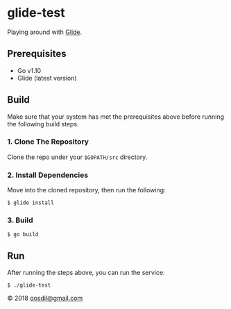 # glide-test

Playing around with [Glide](https://glide.sh/).

## Prerequisites
* Go v1.10
* Glide (latest version)

## Build

Make sure that your system has met the prerequisites above before running the following build steps.

### 1. Clone The Repository

Clone the repo under your `$GOPATH/src` directory.

### 2. Install Dependencies

Move into the cloned repository, then run the following:

	$ glide install
	
### 3. Build

	$ go build
	
## Run

After running the steps above, you can run the service:

	$ ./glide-test

&copy; 2018 [qosdil@gmail.com](mailto://qosdil@gmail.com)
